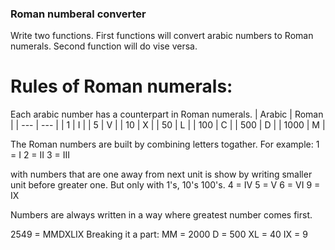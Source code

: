 ### Roman numberal converter

Write two functions.
First functions will convert arabic numbers to Roman numerals.
Second function will do vise versa.

# Rules of Roman numerals:

Each arabic number has a counterpart in Roman numerals.
| Arabic | Roman |
| --- | --- |
| 1 | I |
| 5 | V |
| 10 | X |
| 50 | L |
| 100 | C |
| 500 | D |
| 1000 | M |

The Roman numbers are built by combining letters togather.
For example:
1 = I
2 = II
3 = III

with numbers that are one away from next unit is show by writing smaller unit before greater one. But only with 1's, 10's 100's.
4 = IV
5 = V
6 = VI
9 = IX

Numbers are always written in a way where greatest number comes first.

2549 = MMDXLIX
Breaking it a part:
MM = 2000
D = 500
XL = 40
IX = 9